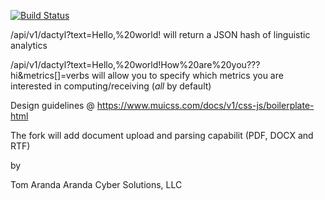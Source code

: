 [![Build Status](https://travis-ci.org/indentlabs/dactyl.svg)](https://travis-ci.org/indentlabs/dactyl)

/api/v1/dactyl?text=Hello,%20world! will return a JSON hash of linguistic analytics

/api/v1/dactyl?text=Hello,%20world!How%20are%20you???hi&metrics[]=verbs will allow you to specify which metrics you are interested in computing/receiving (_all_ by default)

Design guidelines @ https://www.muicss.com/docs/v1/css-js/boilerplate-html

The fork will add document upload and parsing capabilit (PDF, DOCX and RTF)

by

Tom Aranda
Aranda Cyber Solutions, LLC
